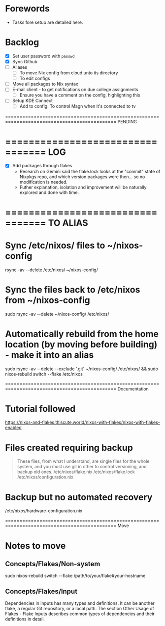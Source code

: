 # Forewords
* Tasks fore setup are detailed here.

# Backlog
* [x] Set user password with `passwd`
* [x] Sync Github
* [ ] Aliases
    * [ ] To move Nix config from cloud unto its directory
    * [ ] To edit configs
* [ ] Move all packages to Nix syntax
* [ ] E-mail client - to get notifications on due college assignments
    * [ ] Ensure you have a comment on the config, highlighting this
* [ ] Setup KDE Connect
    * [ ] Add to config: To control Magn when it's connected to tv

=============================================================================================
PENDING

# ================================= LOG
* [x] Add packages through flakes
    * Research on Gemini said the flake.lock looks at the "commit" state of Nixpkgs repo, and which version packages were then... so no modification is needed.
    * Futher explanation, isolation and improvement will be naturally explored and done with time.

# ================================= TO ALIAS
# Sync /etc/nixos/ files to ~/nixos-config
rsync -av --delete /etc/nixos/ ~/nixos-config/
# Sync the files back to /etc/nixos from ~/nixos-config
sudo rsync -av --delete ~/nixos-config/ /etc/nixos/
# Automatically rebuild from the home location (by moving before building) - make it into an alias
sudo rsync -av --delete --exclude '.git' ~/nixos-config/ /etc/nixos/ && sudo nixos-rebuild switch --flake /etc/nixos

=============================================================================================
Documentation

# Tutorial followed
https://nixos-and-flakes.thiscute.world/nixos-with-flakes/nixos-with-flakes-enabled

# Files created requiring backup
> These files, from what I understand, are single files for the whole system, and you must use git in other to control versioning, and backup old ones.
/etc/nixos/flake.nix
/etc/nixos/flake.lock
/etc/nixos/configuration.nix
# Backup but no automated recovery 
/etc/nixos/hardware-configuration.nix

=============================================================================================
Move

# Notes to move
## Concepts/Flakes/Non-system
sudo nixos-rebuild switch --flake /path/to/your/flake#your-hostname
## Concepts/Flakes/Input
Dependencies in inputs has many types and definitions. It can be another flake, a regular Git repository, or a local path. The section Other Usage of Flakes - Flake Inputs describes common types of dependencies and their definitions in detail.
